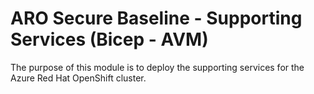 # ARO Secure Baseline - Supporting Services (Bicep - AVM)

The purpose of this module is to deploy the supporting services for the Azure Red Hat OpenShift cluster.